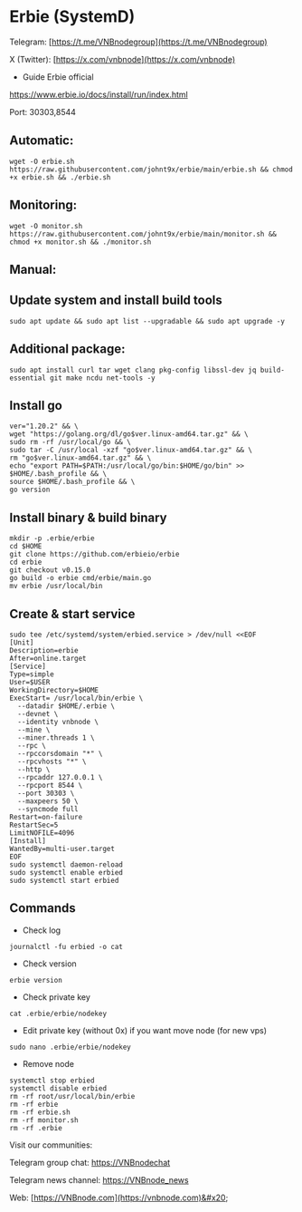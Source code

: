 # Erbie (SystemD)

Telegram: [https://t.me/VNBnodegroup](https://t.me/VNBnodegroup)

X (Twitter): [https://x.com/vnbnode](https://x.com/vnbnode)

* Guide Erbie official

https://www.erbie.io/docs/install/run/index.html

Port: 30303,8544

## Automatic:

```
wget -O erbie.sh https://raw.githubusercontent.com/johnt9x/erbie/main/erbie.sh && chmod +x erbie.sh && ./erbie.sh
```

## Monitoring:

```
wget -O monitor.sh https://raw.githubusercontent.com/johnt9x/erbie/main/monitor.sh && chmod +x monitor.sh && ./monitor.sh
```

## Manual:

## Update system and install build tools

```
sudo apt update && sudo apt list --upgradable && sudo apt upgrade -y
```

## Additional package:

```
sudo apt install curl tar wget clang pkg-config libssl-dev jq build-essential git make ncdu net-tools -y
```

## Install go

```
ver="1.20.2" && \
wget "https://golang.org/dl/go$ver.linux-amd64.tar.gz" && \
sudo rm -rf /usr/local/go && \
sudo tar -C /usr/local -xzf "go$ver.linux-amd64.tar.gz" && \
rm "go$ver.linux-amd64.tar.gz" && \
echo "export PATH=$PATH:/usr/local/go/bin:$HOME/go/bin" >> $HOME/.bash_profile && \
source $HOME/.bash_profile && \
go version
```

## Install binary & build binary

```
mkdir -p .erbie/erbie
cd $HOME
git clone https://github.com/erbieio/erbie
cd erbie
git checkout v0.15.0
go build -o erbie cmd/erbie/main.go
mv erbie /usr/local/bin
```

## Create & start service

```
sudo tee /etc/systemd/system/erbied.service > /dev/null <<EOF
[Unit]
Description=erbie
After=online.target
[Service]
Type=simple
User=$USER
WorkingDirectory=$HOME
ExecStart= /usr/local/bin/erbie \
  --datadir $HOME/.erbie \
  --devnet \
  --identity vnbnode \
  --mine \
  --miner.threads 1 \
  --rpc \
  --rpccorsdomain "*" \
  --rpcvhosts "*" \
  --http \
  --rpcaddr 127.0.0.1 \
  --rpcport 8544 \
  --port 30303 \
  --maxpeers 50 \
  --syncmode full
Restart=on-failure
RestartSec=5
LimitNOFILE=4096
[Install]
WantedBy=multi-user.target
EOF
sudo systemctl daemon-reload
sudo systemctl enable erbied
sudo systemctl start erbied
```

## Commands

* Check log

```
journalctl -fu erbied -o cat
```

* Check version

```
erbie version
```

* Check private key

```
cat .erbie/erbie/nodekey
```

* Edit private key (without 0x) if you want move node (for new vps)

```
sudo nano .erbie/erbie/nodekey
```

* Remove node

```
systemctl stop erbied
systemctl disable erbied
rm -rf root/usr/local/bin/erbie
rm -rf erbie
rm -rf erbie.sh
rm -rf monitor.sh
rm -rf .erbie
```

Visit our communities:

Telegram group chat: [https://VNBnodechat](https://t.me/+4aLsnP6JHhY4YTY1)

Telegram news channel: [https://VNBnode\_news](https://t.me/+IpfWe\_pX7UlkMzY1)

Web: [https://VNBnode.com](https://vnbnode.com)&#x20;
